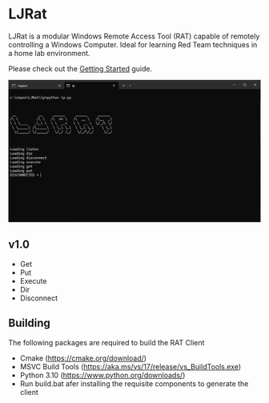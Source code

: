 # LJRat
LJRat is a modular Windows Remote Access Tool (RAT) capable of remotely controlling a Windows Computer. Ideal for learning Red Team techniques in a home lab environment.

Please check out the [Getting Started](https://github.com/A-miNo/LJRat/wiki/Getting-Started) guide.

![remote-shell](images/LJRat.png)

## v1.0
- Get
- Put
- Execute
- Dir
- Disconnect

## Building
The following packages are required to build the RAT Client
- Cmake (https://cmake.org/download/)
- MSVC Build Tools (https://aka.ms/vs/17/release/vs_BuildTools.exe)
- Python 3.10 (https://www.python.org/downloads/)
- Run build.bat afer installing the requisite components to generate the client
